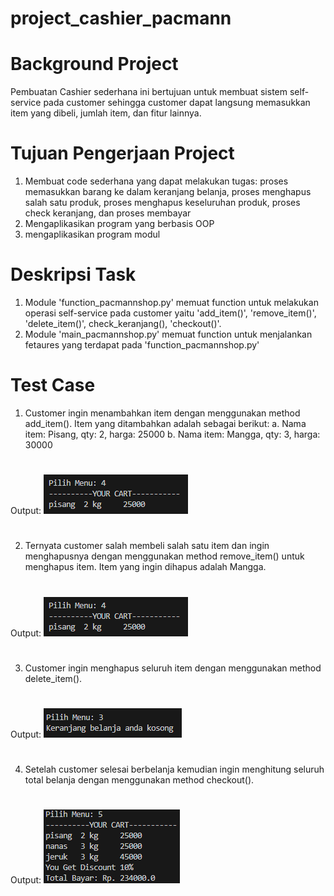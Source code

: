 # project_cashier_pacmann
#
# Background Project
Pembuatan Cashier sederhana ini bertujuan untuk membuat sistem self-service pada customer sehingga customer dapat langsung memasukkan item yang dibeli, jumlah item, dan fitur lainnya. 
#
# Tujuan Pengerjaan Project
1. Membuat code sederhana yang dapat melakukan tugas: proses memasukkan barang ke dalam keranjang belanja, proses menghapus salah satu produk, proses menghapus keseluruhan produk, proses check keranjang, dan proses membayar
2. Mengaplikasikan program yang berbasis OOP
3. mengaplikasikan program modul
# 
# Deskripsi Task
1. Module 'function_pacmannshop.py' memuat function untuk melakukan operasi self-service pada customer yaitu 'add_item()', 'remove_item()', 'delete_item()', check_keranjang(), 'checkout()'.
2. Module 'main_pacmannshop.py' memuat function untuk menjalankan fetaures yang terdapat pada 'function_pacmannshop.py'
#
# Test Case
1. Customer ingin menambahkan item dengan menggunakan method add_item().  Item yang ditambahkan adalah sebagai berikut:
a. Nama item: Pisang, qty: 2, harga: 25000
b. Nama item: Mangga, qty: 3, harga: 30000
#
Output:
![image.png](https://github.com/srihayaati21/project_cashier_pacmann/blob/main/Screenshot%202023-07-08%20190612.png)
#
2. Ternyata customer salah membeli salah satu item dan ingin menghapusnya dengan menggunakan method remove_item() untuk menghapus item. Item yang ingin dihapus adalah Mangga.
#
Output:
![image.png](https://github.com/srihayaati21/project_cashier_pacmann/blob/main/Screenshot%202023-07-08%20190612.png)
#
3. Customer ingin menghapus seluruh item dengan menggunakan method delete_item().
#
Output:
![image.png](https://github.com/srihayaati21/project_cashier_pacmann/blob/main/Screenshot%202023-07-08%20190637.png)
#
4. Setelah customer selesai berbelanja kemudian ingin menghitung seluruh total belanja dengan menggunakan method checkout().
#
Output:
![image.png](https://github.com/srihayaati21/project_cashier_pacmann/blob/main/Screenshot%202023-07-08%20190753.png)


```diff catatan: untuk mengecek setiap feature berhasil atau tidak dengan melakukan proses 'check_keranjang()'

